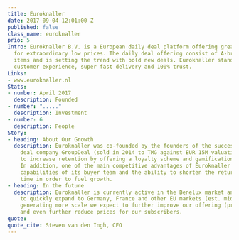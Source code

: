 ```yaml
---
title: Euroknaller
date: 2017-09-04 12:01:00 Z
published: false
class_name: euroknaller
prio: 5
Intro: Euroknaller B.V. is a European daily deal platform offering great products
  for extraordinary low prices. The daily deal offering consist of A-brands, surprising
  items and is setting the trend with bold new deals. Euroknaller stands for an excellent
  customer experience, super fast delivery and 100% trust.
Links:
- www.euroknaller.nl
Stats:
- number: April 2017
  description: Founded
- number: "....."
  description: Investment
- number: 6
  description: People
Story:
- heading: About Our Growth
  description: Euroknaller was co-founded by the founders of the successful daily
    deal company GroupDeal (sold in 2014 to TMG against EUR 15M valuation) and aims
    to increase retention by offering a loyalty scheme and gamification component.
    In addition, one of the main competitive advantages of Euroknaller are the sourcing
    capabilities of its buyer team and the ability to shorten the return on ad spend
    time in order to fuel growth.
- heading: In the future
  description: Euroknaller is currently active in the Benelux market and has the ambition
    to quickly expand to Germany, France and other EU markets (est. mid 2018). By
    generating more scale we expect to further improve our offering (product offers)
    and even further reduce prices for our subscribers.
quote:
quote_cite: Steven van den Ingh, CEO
---
```

